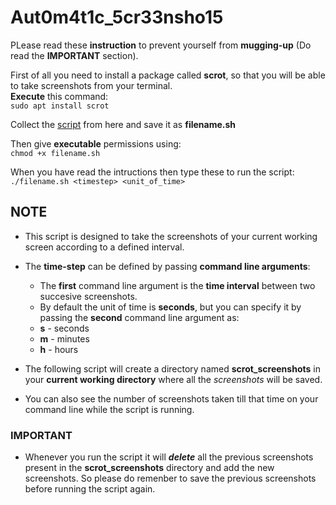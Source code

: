 # Aut0m4t1c_5cr33nsho15

PLease read these **instruction** to prevent yourself from **mugging-up** (Do read the **IMPORTANT** section).<br>

First of all you need to install a package called **scrot**, so that you will be able to take screenshots from your terminal.<br>
**Execute** this command:<br>
`sudo apt install scrot`

Collect the [script](https://github.com/23aryanmathe/Aut0m4t1c_5cr33nsho15/blob/cf9e6a85c3bcc94c99af6de483f7ac4e69895fb1/timed_scrshoot.sh) from here and save it as **filename.sh**

Then give **executable** permissions using:<br>
`chmod +x filename.sh`

When you have read the intructions then type these to run the script:<br>
`./filename.sh <timestep> <unit_of_time>`

## NOTE
* This script is designed to take the screenshots of your current working screen according to a defined interval.
* The **time-step** can be defined by passing **command line arguments**:
   * The **first** command line argument is the **time interval** between two succesive screenshots.
   * By default the unit of time is **seconds**, but you can specify it by passing the **second** command line argument as:
    * **s** - seconds
    * **m** - minutes
    * **h** - hours  

* The following script will create a directory named **scrot_screenshots** in your **current working directory** where all the *screenshots* will be saved.
* You can also see the number of screenshots taken till that time on your command line while the script is running.

### IMPORTANT
* Whenever you run the script it will ***delete*** all the previous screenshots present in the **scrot_screenshots** directory and add the new screenshots. So please do remenber to save the previous screenshots before running the script again.
